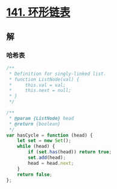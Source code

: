 # [141. 环形链表](https://leetcode.cn/problems/linked-list-cycle/)

## 解

### 哈希表

```js
/**
 * Definition for singly-linked list.
 * function ListNode(val) {
 *     this.val = val;
 *     this.next = null;
 * }
 */

/**
 * @param {ListNode} head
 * @return {boolean}
 */
var hasCycle = function (head) {
    let set = new Set();
    while (head) {
        if (set.has(head)) return true;
        set.add(head);
        head = head.next;
    }
    return false;
};
```

